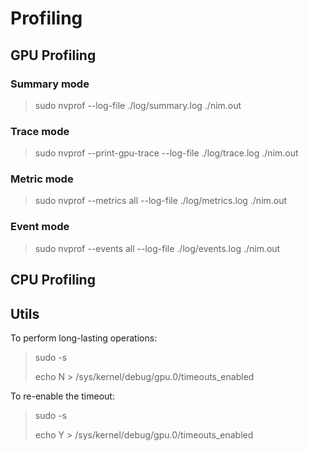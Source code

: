 # Profiling

## GPU Profiling

### Summary mode

> sudo nvprof --log-file ./log/summary.log ./nim.out

### Trace mode

> sudo nvprof --print-gpu-trace --log-file ./log/trace.log ./nim.out

### Metric mode

> sudo nvprof --metrics all --log-file ./log/metrics.log ./nim.out

### Event mode

> sudo nvprof --events all --log-file ./log/events.log ./nim.out

## CPU Profiling


## Utils

To perform long-lasting operations:

> sudo -s
> 
> echo N > /sys/kernel/debug/gpu.0/timeouts_enabled

To re-enable the timeout:

> sudo -s
> 
> echo Y > /sys/kernel/debug/gpu.0/timeouts_enabled